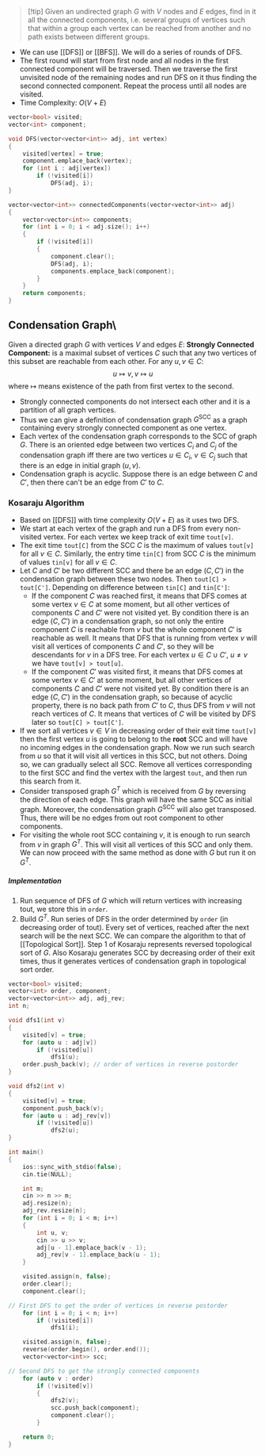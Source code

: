 > [!tip] Given an undirected graph $G$ with $V$ nodes and $E$ edges, find in it all the connected components, i.e. several groups of vertices such that within a group each vertex can be reached from another and no path exists between different groups.
- We can use [[DFS]] or [[BFS]]. We will do a series of rounds of DFS.
- The first round will start from first node and all nodes in the first connected component will be traversed. Then we traverse the first unvisited node of the remaining nodes and run DFS on it thus finding the second connected component. Repeat the process until all nodes are visited.
- Time Complexity: $O(V+E)$
```cpp
vector<bool> visited;
vector<int> component;

void DFS(vector<vector<int>> adj, int vertex)
{
	visited[vertex] = true;
	component.emplace_back(vertex);
	for (int i : adj[vertex])
		if (!visited[i])
			DFS(adj, i);
}

vector<vector<int>> connectedComponents(vector<vector<int>> adj)
{
	vector<vector<int>> components;
	for (int i = 0; i < adj.size(); i++)
	{
		if (!visited[i])
		{
			component.clear();
			DFS(adj, i);
			components.emplace_back(component);
		}
	}
	return components;
}
```
## Condensation Graph\
Given a directed graph $G$ with vertices $V$ and edges $E$:
**Strongly Connected Component:** is a maximal subset of vertices $C$ such that any two vertices of this subset are reachable from each other. For any $u, v\in C$:
$$
u\mapsto v,  v\mapsto u
$$
where $\mapsto$ means existence of the path from first vertex to the second.
- Strongly connected components do not intersect each other and it is a partition of all graph vertices.
- Thus we can give a definition of condensation graph $G^\text{SCC}$ as a graph containing every strongly connected component as one vertex.
- Each vertex of the condensation graph corresponds to the SCC of graph $G$. There is an oriented edge between two vertices $C_{i}$ and $C_{j}$ of the condensation graph iff there are two vertices $u\in C_{i},\ v\in C_{j}$ such that there is an edge in initial graph $(u, v)$.
- Condensation graph is acyclic. Suppose there is an edge between $C$ and $C'$, then there can't be an edge from $C'$ to $C$.
### Kosaraju Algorithm
- Based on [[DFS]] with time complexity $O(V+E)$ as it uses two DFS.
- We start at each vertex of the graph and run a DFS from every non-visited vertex. For each vertex we keep track of exit time `tout[v]`.
- The exit time `tout[C]` from the SCC $C$ is the maximum of values `tout[v]` for all $v\in C$. Similarly, the entry time `tin[C]` from SCC $C$ is the minimum of values `tin[v]` for all $v\in C$.
- Let $C$ and $C'$ be two different SCC and there be an edge $(C, C')$ in the condensation graph between these two nodes. Then `tout[C] > tout[C']`. Depending on difference between `tin[C]` and `tin[C']`:
	- If the component $C$ was reached first, it means that DFS comes at some vertex $v\in C$ at some moment, but all other vertices of components $C$ and $C'$ were not visited yet. By condition there is an edge $(C, C')$ in a condensation graph, so not only the entire component $C$ is reachable from $v$ but the whole component $C'$ is reachable as well. It means that DFS that is running from vertex $v$ will visit all vertices of components $C$ and $C'$, so they will be descendants for $v$ in a DFS tree. For each vertex $u\in C\cup C',\ u\ne v$ we have `tout[v] > tout[u]`.
	- If the component $C'$ was visited first, it means that DFS comes at some vertex $v\in C'$ at some moment, but all other vertices of components $C$ and $C'$ were not visited yet. By condition there is an edge $(C, C')$ in the condensation graph, so because of acyclic property, there is no back path from $C'$ to $C$, thus DFS from $v$ will not reach vertices of $C$. It means that vertices of $C$ will be visited by DFS later so `tout[C] > tout[C']`.
- If we sort all vertices $v\in V$ in decreasing order of their exit time `tout[v]` then the first vertex $u$ is going to belong to the **root** SCC and will have no incoming edges in the condensation graph. Now we run such search from $u$ so that it will visit all vertices in this SCC, but not others. Doing so, we can gradually select all SCC. Remove all vertices corresponding to the first SCC and find the vertex with the largest `tout`, and then run this search from it.
- Consider transposed graph $G^T$ which is received from $G$ by reversing the direction of each edge. This graph will have the same SCC as initial graph. Moreover, the condensation graph $G^\text{SCC}$ will also get transposed. Thus, there will be no edges from out root component to other components.
- For visiting the whole root SCC containing $v$, it is enough to run search from $v$ in graph $G^T$. This will visit all vertices of this SCC and only them. We can now proceed with the same method as done with $G$ but run it on $G^T$.
##### Implementation
1. Run sequence of DFS of $G$ which will return vertices with increasing tout, we store this in `order`.
2. Build $G^T$. Run series of DFS in the order determined by `order` (in decreasing order of tout). Every set of vertices, reached after the next search will be the next SCC.
We can compare the algorithm to that of [[Topological Sort]]. Step 1 of Kosaraju represents reversed topological sort of $G$. Also Kosaraju generates SCC by decreasing order of their exit times, thus it generates vertices of condensation graph in topological sort order.
```cpp
vector<bool> visited;
vector<int> order, component;
vector<vector<int>> adj, adj_rev;
int n;

void dfs1(int v)
{
	visited[v] = true;
	for (auto u : adj[v])
		if (!visited[u])
			dfs1(u);
	order.push_back(v); // order of vertices in reverse postorder
}

void dfs2(int v)
{
	visited[v] = true;
	component.push_back(v);
	for (auto u : adj_rev[v])
		if (!visited[u])
			dfs2(u);
}

int main()
{
	ios::sync_with_stdio(false);
	cin.tie(NULL);

	int m;
	cin >> n >> m;
	adj.resize(n);
	adj_rev.resize(n);
	for (int i = 0; i < m; i++)
	{
		int u, v;
		cin >> u >> v;
		adj[u - 1].emplace_back(v - 1);
		adj_rev[v - 1].emplace_back(u - 1);
	}

	visited.assign(n, false);
	order.clear();
	component.clear();

// First DFS to get the order of vertices in reverse postorder
	for (int i = 0; i < n; i++)
		if (!visited[i])
			dfs1(i);

	visited.assign(n, false);
	reverse(order.begin(), order.end());
	vector<vector<int>> scc;

// Second DFS to get the strongly connected components
	for (auto v : order)
		if (!visited[v])
		{
			dfs2(v);
			scc.push_back(component);
			component.clear();
		}

	return 0;
}
```